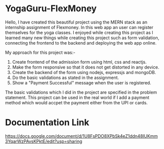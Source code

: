# YogaGuru-FlexMoney
Hello, I have created this beautiful project using the MERN stack as an internship assignment of Flexmoney. In this web app an user can register themselves for the yoga classes. I enjoyed while creating this project as I learned many new things while creating this project such as form validation, connecting the frontend to the backend and deploying the web app online.

My approach for this project was:-

<ol>
  <li>Create frontend of the admission form using html, css and reactjs.</li>
<li>Make the form responsive so that it does not get distorted in any device.</li>
<li>Create the backend of the form using nodejs, expressjs and mongoDB.</li>
<li>Do the basic validations as stated in the assignment.</li>
<li>Show a "Payment Successful" message when the user is registered.</li></ol>

The basic validations which I did in the project are specified in the problem statement.
This project can be used in the real world if I add a payment method which would accpet the payment either from the UPI or cards.

# Documentation Link
https://docs.google.com/document/d/1U8FsPDO8XPbSk4eZ1ddn48IUKmm3YqarWzPAvsKPktE/edit?usp=sharing
